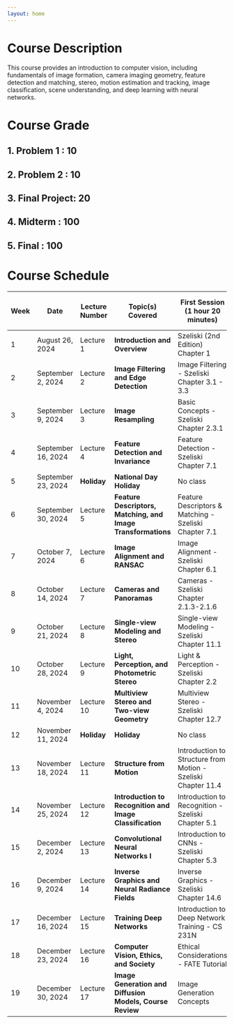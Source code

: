 ```yaml
---
layout: home
---
```

# Course Description
This course provides an introduction to computer vision, including fundamentals of image formation, camera imaging geometry, 
feature detection and matching, stereo, motion estimation and tracking, image classification, scene understanding, and deep learning with neural networks.



# Course Grade 
## 1. Problem 1 : 10
## 2. Problem 2 : 10
## 3. Final Project: 20
## 4. Midterm : 100
## 5. Final : 100


# Course Schedule

| Week | Date            | Lecture Number | Topic(s) Covered                                                                 | First Session (1 hour 20 minutes)                          | Second Session (1 hour 30 minutes)                      |
|------|-----------------|----------------|----------------------------------------------------------------------------------|-------------------------------------------------------------|---------------------------------------------------------|
| 1    | August 26, 2024 | Lecture 1      | **Introduction and Overview**                                                    | Szeliski (2nd Edition) Chapter 1                            | Deep dive into foundational concepts                    |
| 2    | September 2, 2024 | Lecture 2      | **Image Filtering and Edge Detection**                                           | Image Filtering - Szeliski Chapter 3.1 - 3.3               | Edge Detection - Szeliski Chapter 7.2                   |
| 3    | September 9, 2024 | Lecture 3      | **Image Resampling**                                                             | Basic Concepts - Szeliski Chapter 2.3.1                    | Advanced Techniques - Szeliski Chapter 3.4-3.5          |
| 4    | September 16, 2024 | Lecture 4      | **Feature Detection and Invariance**                                             | Feature Detection - Szeliski Chapter 7.1                   | Feature Invariance - Szeliski Chapter 7.1               |
| 5    | September 23, 2024 | **Holiday**   | **National Day Holiday**                                                         | No class                                                    | No class                                                |
| 6    | September 30, 2024 | Lecture 5      | **Feature Descriptors, Matching, and Image Transformations**                     | Feature Descriptors & Matching - Szeliski Chapter 7.1      | Image Transformations - Szeliski Chapter 3.6            |
| 7    | October 7, 2024   | Lecture 6      | **Image Alignment and RANSAC**                                                   | Image Alignment - Szeliski Chapter 6.1                     | RANSAC - Szeliski Chapter 6.1                           |
| 8    | October 14, 2024 | Lecture 7      | **Cameras and Panoramas**                                                        | Cameras - Szeliski Chapter 2.1.3-2.1.6                     | Panoramas - Szeliski Chapter 8                          |
| 9    | October 21, 2024 | Lecture 8      | **Single-view Modeling and Stereo**                                              | Single-view Modeling - Szeliski Chapter 11.1               | Stereo - Szeliski Chapter 12.3-12.5                     |
| 10   | October 28, 2024 | Lecture 9      | **Light, Perception, and Photometric Stereo**                                    | Light & Perception - Szeliski Chapter 2.2                  | Photometric Stereo - Szeliski Chapter 13.1              |
| 11   | November 4, 2024 | Lecture 10     | **Multiview Stereo and Two-view Geometry**                                       | Multiview Stereo - Szeliski Chapter 12.7                   | Two-view Geometry - Szeliski Chapter 11.3 and 12.1      |
| 12   | November 11, 2024 | **Holiday**    | **Holiday**                                                                      | No class                                                    | No class                                                |
| 13   | November 18, 2024 | Lecture 11     | **Structure from Motion**                                                        | Introduction to Structure from Motion - Szeliski Chapter 11.4 | Advanced Concepts - Szeliski Chapter 11.4               |
| 14   | November 25, 2024 | Lecture 12     | **Introduction to Recognition and Image Classification**                         | Introduction to Recognition - Szeliski Chapter 5.1         | Image Classification - Szeliski Chapter 5.1, 5.3, 6.2   |
| 15   | December 2, 2024  | Lecture 13     | **Convolutional Neural Networks I**                                              | Introduction to CNNs - Szeliski Chapter 5.3                | Advanced CNN Concepts - Szeliski Chapter 5.4            |
| 16   | December 9, 2024  | Lecture 14     | **Inverse Graphics and Neural Radiance Fields**                                  | Inverse Graphics - Szeliski Chapter 14.6                   | Neural Radiance Fields - Szeliski Chapter 14.6          |
| 17   | December 16, 2024 | Lecture 15     | **Training Deep Networks**                                                       | Introduction to Deep Network Training - CS 231N            | Advanced Training Techniques - CS 231N                  |
| 18   | December 23, 2024 | Lecture 16     | **Computer Vision, Ethics, and Society**                                         | Ethical Considerations - FATE Tutorial                     | Societal Impacts - FATE Tutorial                        |
| 19   | December 30, 2024 | Lecture 17     | **Image Generation and Diffusion Models, Course Review**                         | Image Generation Concepts                                  | Diffusion Models & Course Review                        |

